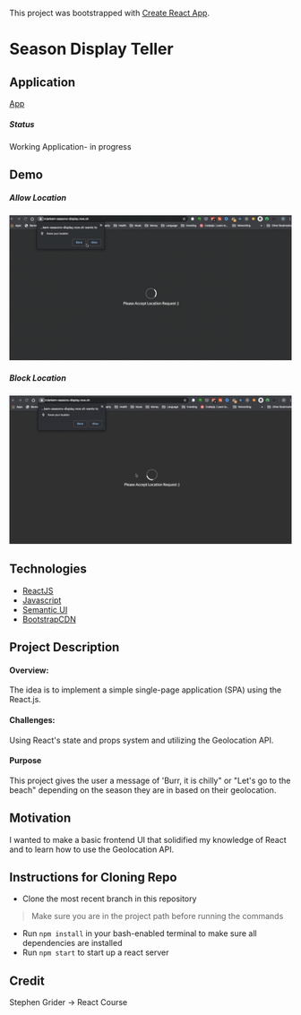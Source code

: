 This project was bootstrapped with [Create React App](https://github.com/facebook/create-react-app).

# Season Display Teller

## Application

[App](https://rclarkem-seasons-display.now.sh/)

##### Status

Working Application- in progress

## Demo

##### Allow Location 
![DemoGif1](https://github.com/rclarkem/WeatherApp/blob/master/public/2020-01-16%2002.06.27.gif)
##### Block Location 
![DemoGif2](https://github.com/rclarkem/WeatherApp/blob/master/public/2020-01-16%2003.05.16.gif)

## Technologies

- [ReactJS](https://reactjs.org/)
- [Javascript](https://developer.mozilla.org/en-US/docs/Web/JavaScript)
- [Semantic UI](https://semantic-ui.com/)
- [BootstrapCDN](https://getbootstrap.com/docs/4.3/getting-started/introduction/)


## Project Description

#### Overview:

The idea is to implement a simple single-page application (SPA) using the React.js.

#### Challenges:

Using React's state and props system and utilizing the Geolocation API.

#### Purpose

This project gives the user a message of 'Burr, it is chilly" or "Let's go to the beach" depending on the season they are in based on their geolocation.

## Motivation

I wanted to make a basic frontend UI that solidified my knowledge of React and to learn how to use the Geolocation API.

## Instructions for Cloning Repo

  - Clone the most recent branch in this repository
  > Make sure you are in the project path before running the commands
  - Run `npm install` in your bash-enabled terminal to make sure all dependencies are installed
  - Run `npm start` to start up a react server

## Credit

Stephen Grider -> React Course
